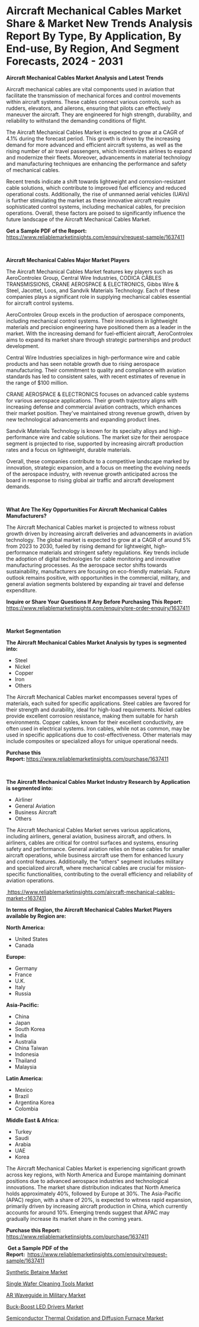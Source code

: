 <p><h1>Aircraft Mechanical Cables Market Share & Market New Trends Analysis Report By Type, By Application, By End-use, By Region, And Segment Forecasts, 2024 - 2031</h1></p><p><strong>Aircraft Mechanical Cables Market Analysis and Latest Trends</strong></p>
<p><p>Aircraft mechanical cables are vital components used in aviation that facilitate the transmission of mechanical forces and control movements within aircraft systems. These cables connect various controls, such as rudders, elevators, and ailerons, ensuring that pilots can effectively maneuver the aircraft. They are engineered for high strength, durability, and reliability to withstand the demanding conditions of flight.</p><p>The Aircraft Mechanical Cables Market is expected to grow at a CAGR of 4.1% during the forecast period. This growth is driven by the increasing demand for more advanced and efficient aircraft systems, as well as the rising number of air travel passengers, which incentivizes airlines to expand and modernize their fleets. Moreover, advancements in material technology and manufacturing techniques are enhancing the performance and safety of mechanical cables.</p><p>Recent trends indicate a shift towards lightweight and corrosion-resistant cable solutions, which contribute to improved fuel efficiency and reduced operational costs. Additionally, the rise of unmanned aerial vehicles (UAVs) is further stimulating the market as these innovative aircraft require sophisticated control systems, including mechanical cables, for precision operations. Overall, these factors are poised to significantly influence the future landscape of the Aircraft Mechanical Cables Market.</p></p>
<p><strong>Get a Sample PDF of the Report:&nbsp;</strong> <a href="https://www.reliablemarketinsights.com/enquiry/request-sample/1637411?utm_campaign=1575&utm_medium=2&utm_source=Github&utm_content=ia&utm_term=11102024&utm_id=aircraft-mechanical-cables">https://www.reliablemarketinsights.com/enquiry/request-sample/1637411</a></p>
<p>&nbsp;</p>
<p><strong>Aircraft Mechanical Cables Major Market Players</strong></p>
<p><p>The Aircraft Mechanical Cables Market features key players such as AeroControlex Group, Central Wire Industries, CODICA CÂBLES TRANSMISSIONS, CRANE AEROSPACE & ELECTRONICS, Gibbs Wire & Steel, Jacottet, Loos, and Sandvik Materials Technology. Each of these companies plays a significant role in supplying mechanical cables essential for aircraft control systems.</p><p>AeroControlex Group excels in the production of aerospace components, including mechanical control systems. Their innovations in lightweight materials and precision engineering have positioned them as a leader in the market. With the increasing demand for fuel-efficient aircraft, AeroControlex aims to expand its market share through strategic partnerships and product development.</p><p>Central Wire Industries specializes in high-performance wire and cable products and has seen notable growth due to rising aerospace manufacturing. Their commitment to quality and compliance with aviation standards has led to consistent sales, with recent estimates of revenue in the range of $100 million.</p><p>CRANE AEROSPACE & ELECTRONICS focuses on advanced cable systems for various aerospace applications. Their growth trajectory aligns with increasing defense and commercial aviation contracts, which enhances their market position. They've maintained strong revenue growth, driven by new technological advancements and expanding product lines.</p><p>Sandvik Materials Technology is known for its specialty alloys and high-performance wire and cable solutions. The market size for their aerospace segment is projected to rise, supported by increasing aircraft production rates and a focus on lightweight, durable materials.</p><p>Overall, these companies contribute to a competitive landscape marked by innovation, strategic expansion, and a focus on meeting the evolving needs of the aerospace industry, with revenue growth anticipated across the board in response to rising global air traffic and aircraft development demands.</p></p>
<p>&nbsp;</p>
<p><strong>What Are The Key Opportunities For Aircraft Mechanical Cables Manufacturers?</strong></p>
<p><p>The Aircraft Mechanical Cables market is projected to witness robust growth driven by increasing aircraft deliveries and advancements in aviation technology. The global market is expected to grow at a CAGR of around 5% from 2023 to 2030, fueled by rising demand for lightweight, high-performance materials and stringent safety regulations. Key trends include the adoption of digital technologies for cable monitoring and innovative manufacturing processes. As the aerospace sector shifts towards sustainability, manufacturers are focusing on eco-friendly materials. Future outlook remains positive, with opportunities in the commercial, military, and general aviation segments bolstered by expanding air travel and defense expenditure.</p></p>
<p><strong>Inquire or Share Your Questions If Any Before Purchasing This Report:</strong> <a href="https://www.reliablemarketinsights.com/enquiry/pre-order-enquiry/1637411?utm_campaign=1575&utm_medium=2&utm_source=Github&utm_content=ia&utm_term=11102024&utm_id=aircraft-mechanical-cables">https://www.reliablemarketinsights.com/enquiry/pre-order-enquiry/1637411</a></p>
<p>&nbsp;</p>
<p><strong>Market Segmentation</strong></p>
<p><strong>The Aircraft Mechanical Cables Market Analysis by types is segmented into:</strong></p>
<p><ul><li>Steel</li><li>Nickel</li><li>Copper</li><li>Iron</li><li>Others</li></ul></p>
<p><p>The Aircraft Mechanical Cables market encompasses several types of materials, each suited for specific applications. Steel cables are favored for their strength and durability, ideal for high-load requirements. Nickel cables provide excellent corrosion resistance, making them suitable for harsh environments. Copper cables, known for their excellent conductivity, are often used in electrical systems. Iron cables, while not as common, may be used in specific applications due to cost-effectiveness. Other materials may include composites or specialized alloys for unique operational needs.</p></p>
<p><strong>Purchase this Report:&nbsp;</strong><a href="https://www.reliablemarketinsights.com/purchase/1637411?utm_campaign=1575&utm_medium=2&utm_source=Github&utm_content=ia&utm_term=11102024&utm_id=aircraft-mechanical-cables">https://www.reliablemarketinsights.com/purchase/1637411</a></p>
<p>&nbsp;</p>
<p><strong>The Aircraft Mechanical Cables Market Industry Research by Application is segmented into:</strong></p>
<p><ul><li>Airliner</li><li>General Aviation</li><li>Business Aircraft</li><li>Others</li></ul></p>
<p><p>The Aircraft Mechanical Cables Market serves various applications, including airliners, general aviation, business aircraft, and others. In airliners, cables are critical for control surfaces and systems, ensuring safety and performance. General aviation relies on these cables for smaller aircraft operations, while business aircraft use them for enhanced luxury and control features. Additionally, the "others" segment includes military and specialized aircraft, where mechanical cables are crucial for mission-specific functionalities, contributing to the overall efficiency and reliability of aviation operations.</p></p>
<p><a href="https://www.reliablemarketinsights.com/aircraft-mechanical-cables-market-r1637411?utm_campaign=1575&utm_medium=2&utm_source=Github&utm_content=ia&utm_term=11102024&utm_id=aircraft-mechanical-cables">&nbsp;https://www.reliablemarketinsights.com/aircraft-mechanical-cables-market-r1637411</a></p>
<p><strong>In terms of Region, the Aircraft Mechanical Cables Market Players available by Region are:</strong></p>
<p>
    <p> <strong> North America: </strong>
        <ul>
            <li>United States</li>
            <li>Canada</li>
        </ul>
        </p> 
    <p> <strong> Europe: </strong>
        <ul>
            <li>Germany</li>
            <li>France</li>
            <li>U.K.</li>
            <li>Italy</li>
            <li>Russia</li>
        </ul>
        </p> 
    <p> <strong> Asia-Pacific: </strong>
        <ul>
            <li>China</li>
            <li>Japan</li>
            <li>South Korea</li>
            <li>India</li>
            <li>Australia</li>
            <li>China Taiwan</li>
            <li>Indonesia</li>
            <li>Thailand</li>
            <li>Malaysia</li>
        </ul>
        </p> 
    <p> <strong> Latin America: </strong>
        <ul>
            <li>Mexico</li>
            <li>Brazil</li>
            <li>Argentina Korea</li>
            <li>Colombia</li>
        </ul>
        </p> 
    <p> <strong> Middle East & Africa: </strong>
        <ul>
            <li>Turkey</li>
            <li>Saudi</li>
            <li>Arabia</li>
            <li>UAE</li>
            <li>Korea</li>
        </ul>
    </p>
    </p>
<p><p>The Aircraft Mechanical Cables Market is experiencing significant growth across key regions, with North America and Europe maintaining dominant positions due to advanced aerospace industries and technological innovations. The market share distribution indicates that North America holds approximately 40%, followed by Europe at 30%. The Asia-Pacific (APAC) region, with a share of 20%, is expected to witness rapid expansion, primarily driven by increasing aircraft production in China, which currently accounts for around 10%. Emerging trends suggest that APAC may gradually increase its market share in the coming years.</p></p>
<p><strong>Purchase this Report: </strong><a href="https://www.reliablemarketinsights.com/purchase/1637411?utm_campaign=1575&utm_medium=2&utm_source=Github&utm_content=ia&utm_term=11102024&utm_id=aircraft-mechanical-cables">https://www.reliablemarketinsights.com/purchase/1637411</a></p>
<p>&nbsp;<strong>Get a Sample PDF of the Report:&nbsp;&nbsp;</strong><a href="https://www.reliablemarketinsights.com/enquiry/request-sample/1637411?utm_campaign=1575&utm_medium=2&utm_source=Github&utm_content=ia&utm_term=11102024&utm_id=aircraft-mechanical-cables">https://www.reliablemarketinsights.com/enquiry/request-sample/1637411</a></p>
<p><strong></strong></p>
<p><p><a href="https://github.com/RoccoManning/Market-Research-Report-List-7/blob/main/synthetic-betaine-market.md?utm_campaign=1575&utm_medium=2&utm_source=Github&utm_content=ia&utm_term=11102024&utm_id=aircraft-mechanical-cables">Synthetic Betaine Market</a></p><p><a href="https://www.linkedin.com/pulse/single-wafer-cleaning-tools-market-size-share-trends-analysis-helte?utm_campaign=1575&utm_medium=2&utm_source=Github&utm_content=ia&utm_term=11102024&utm_id=aircraft-mechanical-cables">Single Wafer Cleaning Tools Market</a></p><p><a href="https://www.linkedin.com/pulse/ar-waveguide-military-market-industry-landscape-growth-jmgme?utm_campaign=1575&utm_medium=2&utm_source=Github&utm_content=ia&utm_term=11102024&utm_id=aircraft-mechanical-cables">AR Waveguide in Military Market</a></p><p><a href="https://github.com/gulaimolin/Market-Research-Report-List-6/blob/main/buck-boost-led-drivers-market.md?utm_campaign=1575&utm_medium=2&utm_source=Github&utm_content=ia&utm_term=11102024&utm_id=aircraft-mechanical-cables">Buck-Boost LED Drivers Market</a></p><p><a href="https://www.linkedin.com/pulse/semiconductor-thermal-oxidation-diffusion-furnace-market--2pege?utm_campaign=1575&utm_medium=2&utm_source=Github&utm_content=ia&utm_term=11102024&utm_id=aircraft-mechanical-cables">Semiconductor Thermal Oxidation and Diffusion Furnace Market</a></p></p>